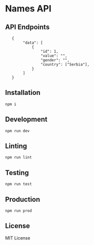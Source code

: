 # Names API

## API Endpoints

```
   {
        "data": [
            {
                "id": 1,
                "value": "",
                "gender": "",
                "country": ["Serbia"],
            }
        ]
   }
```
## Installation

```
npm i
```
## Development

```
npm run dev
```

## Linting

```
npm run lint
```
## Testing

```
npm run test
```

## Production

```
npm run prod
```

## License

MIT License